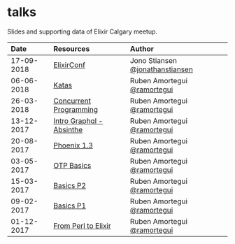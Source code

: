 # talks
Slides and supporting data of Elixir Calgary meetup.

| Date          | Resources                          |Author               |
|:------------- |:-----------------------------------|:--------------------|
| 17-09-2018    | [ElixirConf](pdfs/jonathanstiasen/elixir_conf_2018.pdf) | Jono Stiansen [@jonathanstiansen](https://github.com/jonathanstiansen)|
| 06-06-2018    | [Katas](pdfs/ramortegui/elixir-koans.pdf)| Ruben Amortegui [@ramortegui](https://github.com/ramortegui)|
| 26-03-2018    | [Concurrent Programming](pdfs/ramortegui/concurrent-programming.pdf)| Ruben Amortegui [@ramortegui](https://github.com/ramortegui)|
| 13-12-2017    | [Intro Graphql - Absinthe](pdfs/ramortegui/elixir-absinthe-basics.pdf)| Ruben Amortegui [@ramortegui](https://github.com/ramortegui)|
| 20-08-2017    | [Phoenix 1.3](pdfs/ramortegui/phoenix-basics.pdf)| Ruben Amortegui [@ramortegui](https://github.com/ramortegui)|
| 03-05-2017    | [OTP Basics](pdfs/ramortegui/elixir-otp-basics.pdf)     | Ruben Amortegui [@ramortegui](https://github.com/ramortegui)|
| 15-03-2017    | [Basics P2](pdfs/ramortegui/elixir-basics-2.pdf)| Ruben Amortegui [@ramortegui](https://github.com/ramortegui)|
| 09-02-2017    | [Basics P1](pdfs/ramortegui/elixir-basics.pdf)| Ruben Amortegui [@ramortegui](https://github.com/ramortegui)|
| 01-12-2017    | [From Perl to Elixir](pdfs/ramortegui/porting-perl-package-to-elixir.pdf)| Ruben Amortegui [@ramortegui](https://github.com/ramortegui)|
